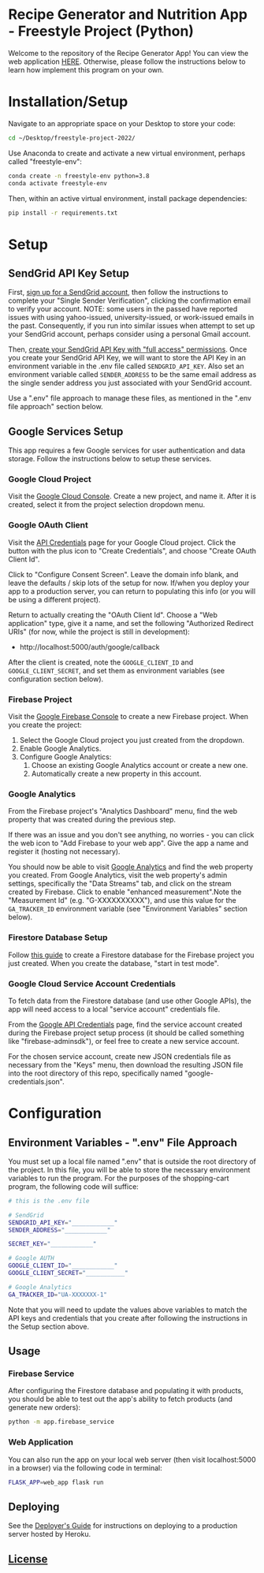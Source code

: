 # Recipe Generator and Nutrition App - Freestyle Project (Python)

Welcome to the repository of the Recipe Generator App! You can view the web application [HERE](https://recipes-freestyle-2022.herokuapp.com/). Otherwise, please follow the instructions below to learn how implement this program on your own.

# Installation/Setup 

Navigate to an appropriate space on your Desktop to store your code:
```sh
cd ~/Desktop/freestyle-project-2022/
```

Use Anaconda to create and activate a new virtual environment, perhaps called "freestyle-env":
```sh
conda create -n freestyle-env python=3.8
conda activate freestyle-env
```

Then, within an active virtual environment, install package dependencies:
```sh
pip install -r requirements.txt
```

# Setup 

## SendGrid API Key Setup

First, [sign up for a SendGrid account](https://app.sendgrid.com/login?redirect_to=%2Fsettings%2Fapi_keys), then follow the instructions to complete your "Single Sender Verification", clicking the confirmation email to verify your account. 
NOTE: some users in the passed have reported issues with using yahoo-issued, university-issued, or work-issued emails in the past. Consequently, if you run into similar issues when attempt to set up your SendGrid account, perhaps consider using a personal Gmail account. 

Then, [create your SendGrid API Key with "full access" permissions](https://app.sendgrid.com/login?redirect_to=%2Fsettings%2Fapi_keys). Once you create your SendGrid API Key, we will want to store the API Key in an environment variable in the .env file called ```SENDGRID_API_KEY```. Also set an environment variable called ```SENDER_ADDRESS``` to be the same email address as the single sender address you just associated with your SendGrid account.

Use a ".env" file approach to manage these files, as mentioned in the ".env file approach" section below.

## Google Services Setup

This app requires a few Google services for user authentication and data storage. Follow the instructions below to setup these services.

### Google Cloud Project

Visit the [Google Cloud Console](https://console.cloud.google.com). Create a new project, and name it. After it is created, select it from the project selection dropdown menu.

### Google OAuth Client

Visit the [API Credentials](https://console.cloud.google.com/apis/credentials) page for your Google Cloud project. Click the button with the plus icon to "Create Credentials", and choose "Create OAuth Client Id".

Click to "Configure Consent Screen". Leave the domain info blank, and leave the defaults / skip lots of the setup for now. If/when you deploy your app to a production server, you can return to populating this info (or you will be using a different project).

Return to actually creating the "OAuth Client Id". Choose a "Web application" type, give it a name, and set the following "Authorized Redirect URIs" (for now, while the project is still in development):

  + http://localhost:5000/auth/google/callback

After the client is created, note the `GOOGLE_CLIENT_ID` and `GOOGLE_CLIENT_SECRET`, and set them as environment variables (see configuration section below).

### Firebase Project
Visit the [Google Firebase Console](https://console.firebase.google.com/) to create a new Firebase project. When you create the project:

  1. Select the Google Cloud project you just created from the dropdown.
  2. Enable Google Analytics.
  3. Configure Google Analytics:
     1. Choose an existing Google Analytics account or create a new one.
     2. Automatically create a new property in this account.

### Google Analytics

From the Firebase project's "Analytics Dashboard" menu, find the web property that was created during the previous step.

If there was an issue and you don't see anything, no worries - you can click the web icon to "Add Firebase to your web app". Give the app a name and register it (hosting not necessary).

You should now be able to visit [Google Analytics](https://analytics.google.com/) and find the web property you created. From Google Analytics, visit the web property's admin settings, specifically the "Data Streams" tab, and click on the stream created by Firebase. Click to enable "enhanced measurement".Note the "Measurement Id" (e.g. "G-XXXXXXXXXX"), and use this value for the `GA_TRACKER_ID` environment variable (see "Environment Variables" section below).


### Firestore Database Setup

Follow [this guide](https://firebase.google.com/docs/firestore/quickstart) to create a Firestore database for the Firebase project you just created. When you create the database, "start in test mode".

### Google Cloud Service Account Credentials

To fetch data from the Firestore database (and use other Google APIs), the app will need access to a local "service account" credentials file.

From the [Google API Credentials](https://console.cloud.google.com/apis/credentials) page, find the service account created during the Firebase project setup process (it should be called something like "firebase-adminsdk"), or feel free to create a new service account.

For the chosen service account, create new JSON credentials file as necessary from the "Keys" menu, then download the resulting JSON file into the root directory of this repo, specifically named "google-credentials.json".

# Configuration

## Environment Variables - ".env" File Approach
You must set up a local file named ".env" that is outside the root directory of the project. In this file, you will be able to store the necessary environment variables to run the program. For the purposes of the shopping-cart program, the following code will suffice:
```sh
# this is the .env file

# SendGrid 
SENDGRID_API_KEY="____________"
SENDER_ADDRESS="____________"

SECRET_KEY="____________"

# Google AUTH
GOOGLE_CLIENT_ID="____________"
GOOGLE_CLIENT_SECRET="___________"

# Google Analytics
GA_TRACKER_ID="UA-XXXXXXX-1"
```
Note that you will need to update the values above variables to match the API keys and credentials that you create after following the instructions in the Setup section above. 

## Usage

### Firebase Service

After configuring the Firestore database and populating it with products, you should be able to test out the app's ability to fetch products (and generate new orders):

```sh
python -m app.firebase_service
```

### Web Application

You can also run the app on your local web server (then visit localhost:5000 in a browser) via the following code in terminal:

```sh
FLASK_APP=web_app flask run
```

## Deploying

See the [Deployer's Guide](/DEPLOYING.md) for instructions on deploying to a production server hosted by Heroku.


## [License](/LICENSE.md)